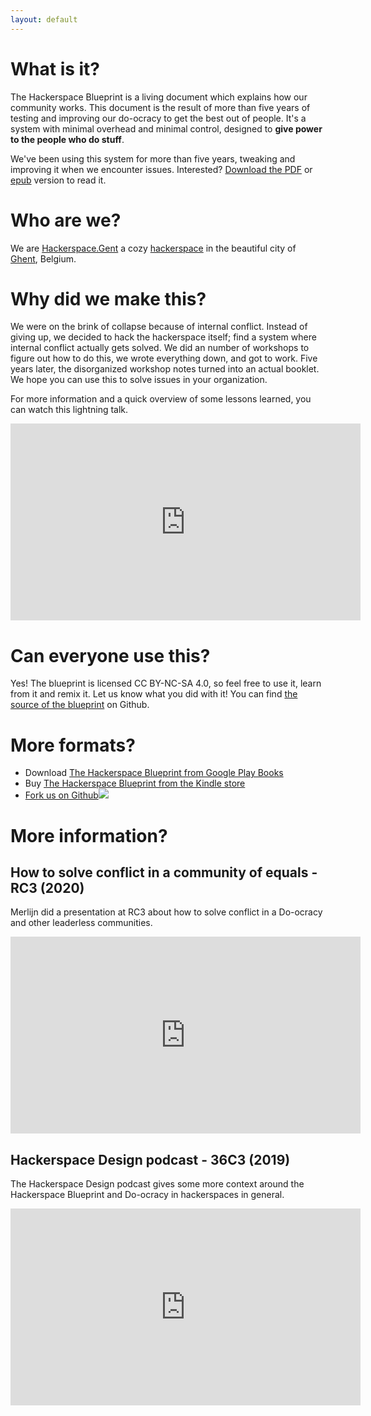 ```yaml
---
layout: default
---
```


# What is it?

The Hackerspace Blueprint is a living document which explains how our community works. This document is the result of more than five years of testing and improving our do-ocracy to get the best out of people. It's a system with minimal overhead and minimal control, designed to **give power to the people who do stuff**.

We've been using this system for more than five years, tweaking and improving it when we encounter issues. Interested? [Download the PDF](https://github.com/0x20/hackerspace-blueprint/releases/latest/download/hackerspace-blueprint.pdf) or [epub](https://github.com/0x20/hackerspace-blueprint/releases/latest/download/hackerspace-blueprint.epub) version to read it.

# Who are we?

We are [Hackerspace.Gent](https://hackerspace.gent) a cozy [hackerspace](https://en.wikipedia.org/wiki/Hackerspace) in the beautiful city of [Ghent](https://visit.gent.be/en), Belgium.

# Why did we make this?

We were on the brink of collapse because of internal conflict. Instead of giving up, we decided to hack the hackerspace itself; find a system where internal conflict actually gets solved. We did an number of workshops to figure out how to do this, we wrote everything down, and got to work. Five years later, the disorganized workshop notes turned into an actual booklet. We hope you can use this to solve issues in your organization.

For more information and a quick overview of some lessons learned, you can watch this lightning talk.

<iframe width="560" height="315" src="https://www.youtube.com/embed/Zmph3AiWi5g" frameborder="0" allow="accelerometer; autoplay; encrypted-media; gyroscope; picture-in-picture" allowfullscreen></iframe>

# Can everyone use this?

Yes! The blueprint is licensed CC BY-NC-SA 4.0, so feel free to use it, learn from it and remix it. Let us know what you did with it! You can find [the source of the blueprint](https://github.com/0x20/hackerspace-blueprint) on Github.

# More formats?

* Download [The Hackerspace Blueprint from Google Play Books](https://play.google.com/store/books/details/Merlijn_Sebrechts_The_Hackerspace_Blueprint?id=TnSSDwAAQBAJ)
* Buy [The Hackerspace Blueprint from the Kindle store](https://www.amazon.com/Hackerspace-Blueprint-Empowering-people-awesome-ebook/dp/B07PP53RTR/)
* [Fork us on Github![](https://hackerspace.app/github.png)](https://github.com/0x20/hackerspace-blueprint)

# More information?

## How to solve conflict in a community of equals - RC3 (2020)

Merlijn did a presentation at RC3 about how to solve conflict in a Do-ocracy and other leaderless communities.

<iframe width="560" height="315" src="https://www.youtube.com/embed/Gng6-nfITkY" frameborder="0" allow="accelerometer; autoplay; encrypted-media; gyroscope; picture-in-picture" allowfullscreen></iframe>

## Hackerspace Design podcast - 36C3 (2019)

The Hackerspace Design podcast gives some more context around the Hackerspace Blueprint and Do-ocracy in hackerspaces in general.

<iframe width="560" height="315" src="https://www.youtube.com/embed/QTbQ9Y5-cPM" frameborder="0" allow="accelerometer; autoplay; encrypted-media; gyroscope; picture-in-picture" allowfullscreen></iframe>
